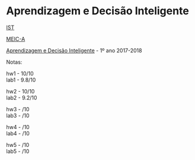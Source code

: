 # Aprendizagem e Decisão Inteligente

[IST](https://tecnico.ulisboa.pt/pt/) 

[MEIC-A](https://fenix.tecnico.ulisboa.pt/cursos/meic-a)

[Aprendizagem e Decisão Inteligente](https://fenix.tecnico.ulisboa.pt/disciplinas/ADI26/2017-2018/2-semestre) - 1º ano 2017-2018

Notas:

hw1 - 10/10  
lab1 - 9.8/10

hw2 - 10/10  
lab2 - 9.2/10  

hw3 - /10   
lab3 - /10  

hw4 - /10  
lab4 - /10  

hw5 - /10  
lab5 - /10 

